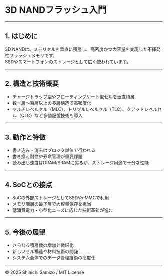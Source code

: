 # 3D NANDフラッシュ入門

---

## 1. はじめに

3D NANDは、メモリセルを垂直に積層し、高密度かつ大容量を実現した不揮発性フラッシュメモリです。  
SSDやスマートフォンのストレージとして広く使われています。

---

## 2. 構造と技術概要

- チャージトラップ型やフローティングゲート型セルを垂直積層
- 数十層〜百層以上の多層構造で高密度化
- マルチレベルセル（MLC）、トリプルレベルセル（TLC）、クアッドレベルセル（QLC）など多値記憶技術も導入

---

## 3. 動作と特徴

- 書き込み・消去はブロック単位で行われる
- 書き換え耐性や寿命管理が重要課題
- 読み出し速度はDRAM/SRAMに劣るが、ストレージ用途で十分な性能

---

## 4. SoCとの接点

- SoCの外部ストレージとしてSSDやeMMCで利用
- メモリ階層の最下層で大容量保存を担当
- 低消費電力・小型化ニーズに応じた技術革新が進む

---

## 5. 今後の展望

- さらなる積層数の増加と微細化
- 新しいセル構造や材料技術の開発
- システム全体でのデータ管理技術の高度化

---

© 2025 Shinichi Samizo / MIT License

